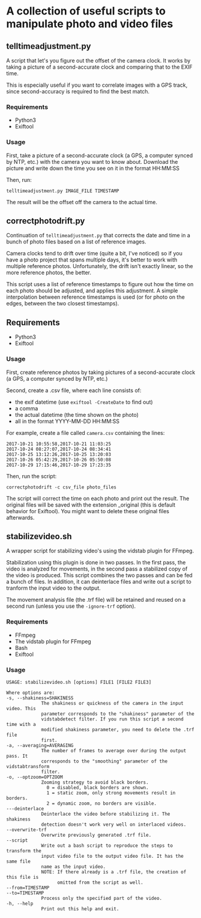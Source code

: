 # A collection of useful scripts to manipulate photo and video files

## telltimeadjustment.py

A script that let's you figure out the offset of the camera clock. It works by taking a picture of a second-accurate clock and comparing that to the EXIF time.

This is especially useful if you want to correlate images with a GPS track, since second-accuracy is required to find the best match.

### Requirements

- Python3
- Exiftool

### Usage

First, take a picture of a second-accurate clock (a GPS, a computer synced by NTP, etc.) with the camera you want to know about. Download the picture and write down the time you see on it in the format HH:MM:SS

Then, run:

    telltimeadjustment.py IMAGE_FILE TIMESTAMP

The result will be the offset off the camera to the actual time.

## correctphotodrift.py

Continuation of ```telltimeadjustment.py``` that corrects the date and time in a bunch of photo files based on a list of reference images.

Camera clocks tend to drift over time (quite a bit, I've noticed) so if you have a photo project that spans multiple days, it's better to work with multiple reference photos. Unfortunately, the drift isn't exactly linear, so the more reference photos, the better.

This script uses a list of reference timestamps to figure out how the time on each photo should be adjusted, and applies this adjustment. A simple interpolation between reference timestamps is used (or for photo on the edges, between the two closest timestamps).

## Requirements

- Python3
- Exiftool

### Usage

First, create reference photos by taking pictures of a second-accurate clock (a GPS, a computer synced by NTP, etc.)

Second, create a .csv file, where each line consists of:

- the exif datetime (use ```exiftool -CreateDate``` to find out)
- a comma
- the actual datetime (the time shown on the photo)
- all in the format YYYY-MM-DD HH:MM:SS

For example, create a file called ```camera.csv``` containing the lines:

    2017-10-21 10:55:58,2017-10-21 11:03:25
    2017-10-24 08:27:07,2017-10-24 08:34:41
    2017-10-25 13:12:26,2017-10-25 13:20:03
    2017-10-26 05:42:29,2017-10-26 05:50:08
    2017-10-29 17:15:46,2017-10-29 17:23:35

Then, run the script:

    correctphotodrift -c csv_file photo_files
    
The script will correct the time on each photo and print out the result. The original files will be saved with the extension _original (this is default behavior for Exiftool). You might want to delete these original files afterwards.

## stabilizevideo.sh

A wrapper script for stabilizing video's using the vidstab plugin for FFmpeg.

Stabilization using this plugin is done in two passes. In the first pass, the video is analyzed for movements, in the second pass a stabilized copy of the video is produced. This script combines the two passes and can be fed a bunch of files. In addition, it can deinterlace files and write out a script to tranform the input video to the output.

The movement analysis file (the .trf file) will be retained and reused on a second run (unless you use the ```-ignore-trf``` option).

### Requirements

- FFmpeg
- The vidstab plugin for FFmpeg
- Bash
- Exiftool

### Usage

    USAGE: stabilizevideo.sh [options] FILE1 [FILE2 FILE3]

    Where options are:
    -s, --shakiness=SHAKINESS 
                 The shakiness or quickness of the camera in the input video. This
                 parameter corresponds to the "shakiness" parameter of the
                 vidstabdetect filter. If you run this script a second time with a
                 modified shakiness parameter, you need to delete the .trf file 
                 first.
    -a, --averaging=AVERAGING
                 The number of frames to average over during the output pass. It
                 corresponds to the "smoothing" parameter of the vidstabtransform
                 filter.
    -o, --optzoom=OPTZOOM
                 Zooming strategy to avoid black borders.
                   0 = disabled, black borders are shown.
                   1 = static zoom, only strong movements result in borders.
                   2 = dynamic zoom, no borders are visible.
    ---deinterlace
                 Deinterlace the video before stabilizing it. The shakiness
                 detection doesn't work very well on interlaced videos.
    --overwrite-trf
                 Overwrite previously generated .trf file.
    --script
                 Write out a bash script to reproduce the steps to transform the
                 input video file to the output video file. It has the same file  
                 name as the input video.
                 NOTE: If there already is a .trf file, the creation of this file is
                       omitted from the script as well.
    --from=TIMESTAMP
    --to=TIMESTAMP
                 Process only the specified part of the video.
    -h, --help
                 Print out this help and exit.
